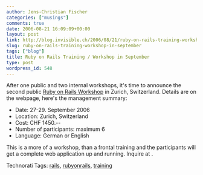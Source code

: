 ```yaml
---
author: Jens-Christian Fischer
categories: ["musings"]
comments: true
date: 2006-08-21 16:09:09+00:00
layout: post
link: http://blog.invisible.ch/2006/08/21/ruby-on-rails-training-workshop-in-september/
slug: ruby-on-rails-training-workshop-in-september
tags: ["blog"]
title: Ruby on Rails Training / Workshop in September
type: post
wordpress_id: 548
---
```


After one public and two internal workshops, it's time to announce the second public [Ruby on Rails Workshop][1] in Zurich, Switzerland. Details are on the webpage, here's the management summary:

* Date: 27-29. September 2006
* Location: Zurich, Switzerland
* Cost: CHF 1450.--
* Number of participants: maximum 6
* Language: German or English

This is a more of a workshop, than a frontal training and the participants will get a complete web application up and running. Inquire at .

[1]: http://www.invisible.ch/static/47/rubyonrailsschulung


Technorati Tags: [rails](http://www.technorati.com/tag/rails), [rubyonrails](http://www.technorati.com/tag/rubyonrails), [training](http://www.technorati.com/tag/training)
